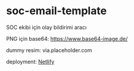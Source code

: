 # soc-email-template
SOC ekibi için olay bildirimi aracı

PNG için base64: https://www.base64-image.de/

dummy resim: via.placeholder.com

deployment: [Netlify](https://app.netlify.com/projects/soc-mail-template/overview)

